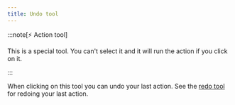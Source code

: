 ```yaml
---
title: Undo tool
---
```


:::note[⚡ Action tool]

This is a special tool.
You can't select it and it will run the action if you click on it.

:::

When clicking on this tool you can undo your last action.
See the [redo tool](redo) for redoing your last action.
